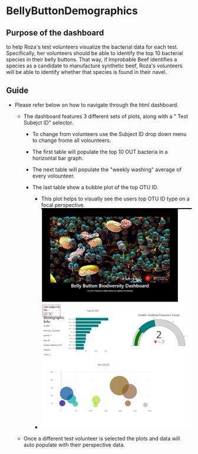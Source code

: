 # BellyButtonDemographics

## Purpose of the dashboard
to help Roza's test volunteers visualize the bacterial data for each test. 
Specifically, her volunteers should be able to identify the top 10 bacterial species in their belly buttons.
That way, if Improbable Beef identifies a species as a candidate to manufacture synthetic beef, 
Roza's volunteers will be able to identify whether that species is found in their navel.

## Guide
- Please refer below on how to navigate through the html dashboard.
	* The dashboard features 3 different sets of plots, along with a " Test Subejct ID" selector. 	
		- To change from volunteers use the Subject ID drop down menu to change frome all volounteers.

		- The first table will populate the top 10 OUT bacteria in a horizontal bar graph.

		- The next table will populate the "weekly washing" average of every volounteer.

		- The last table show a bubble plot of the top OTU ID. 
			* This plot helps to visually see the users top OTU ID type on a focal perspective.
			* ![dashboard.png](data/dashboard.png)
		
	* Once a different test volunteer is selected the plots and data will auto populate with their perspective data.
